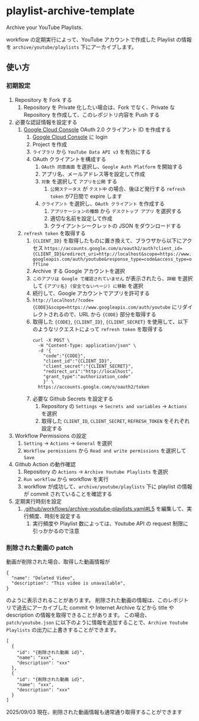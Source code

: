 # playlist-archive-template
Archive your YouTube Playlists.

workflow の定期実行によって、YouTube アカウントで作成した Playlist の情報を `archive/youtube/playlists` 下にアーカイブします。

## 使い方

### 初期設定


1. Repository を Fork する
    1. Repository を Private 化したい場合は、Fork でなく、Private な Repository を作成して、このレポジトリ内容を Push する
1. 必要な認証情報を設定する
    1. [Google Cloud Console](https://console.cloud.google.com/) OAuth 2.0 クライアント ID を作成する
        1. [Google Cloud Console](https://console.cloud.google.com/) に login
        1. Project を作成
        1. `ライブラリ` から `YouTube Data API v3` を有効にする
        1. OAuth クライアントを構成する
            1. `OAuth 同意画面` を選択し、`Google Auth Platform` を開始する
            1. アプリ名、メールアドレス等を設定して作成
            1. `対象` を選択して `アプリを公開` する
                1. `公開ステータス` が `テスト中` の場合、後ほど発行する `refresh token` が7日間で expire します
            1. `クライアント` を選択し、`OAuth クライアント` を作成する
                1. `アプリケーションの種類` から `デスクトップ アプリ` を選択する
                1. 適切な名前を設定して作成
                1. クライアントシークレットの JSON をダウンロードする
    1. `refresh token` を取得する
        1. `{CLIENT_ID}` を取得したものに置き換えて、ブラウザから以下にアクセス
            `https://accounts.google.com/o/oauth2/auth?client_id={CLIENT_ID}&redirect_uri=http://localhost&scope=https://www.googleapis.com/auth/youtube&response_type=code&access_type=offline`
        1. Archive する Google アカウントを選択
        1. `このアプリは Google で確認されていません` が表示されたら、`詳細` を選択して `{アプリ名} (安全でないページ) に移動` を選択
        1. 続行して、Google アカウントでアプリを許可する
        1. `http://localhost/?code={CODE}&scope=https://www.googleapis.com/auth/youtube` にリダイレクトされるので、URL から `{CODE}` 部分を取得する
        1. 取得した `{CODE}`, `{CLIENT_ID}`, `{CLIENT_SECRET}` を使用して、以下のようなリクエストによって `refresh token` を取得する
            ```
            curl -X POST \
              -H "Content-Type: application/json" \
              -d '{
                "code":"{CODE}",
                "client_id":"{CLIENT_ID}",
                "client_secret":"{CLIENT_SECRET}",
                "redirect_uri":"http://localhost",
                "grant_type":"authorization_code"
                }' \
              https://accounts.google.com/o/oauth2/token
            ```
        1. 必要な Github Secrets を設定する
            1. Repository の `Settings` -> `Secrets and variables` -> `Actions` を選択
            1. 取得した `CLIENT_ID`, `CLIENT_SECRET`, `REFRESH_TOKEN` をそれぞれ設定する
1. Workflow Permissions の設定
    1. `Setting` -> `Actions` -> `General` を選択
    1. `Workflow permissions` から `Read and write permissions` を選択して `Save`
1. Github Action の動作確認
    1. Repository の `Actions` -> `Archive Youtube Playlists` を選択
    1. `Run workflow` から workflow を実行
    1. workflow が成功して、`archive/youtube/playlists` 下に playlist の情報が commit されていることを確認する
1. 定期実行時刻を設定
    1. [.github/workflows/archive-youtube-playlists.yaml#L5](https://github.com/kyamotsu/playlist-archive/blob/main/.github/workflows/archive-youtube-playlists.yaml#L5) を編集して、実行頻度、時刻を設定する
        1. 実行頻度や Playlist 数によっては、Youtube API の request 制限に引っかかるので注意

### 削除された動画の patch
動画が削除された場合、取得した動画情報が
```
{
  "name": "Deleted Video",
  "description": "This video is unavailable",
}
``` 
のように表示されることがあります。
削除された動画の情報は、このレポジトリで過去にアーカイブした commit や Internet Archive などから title や description の情報を取得できることがあります。
この場合、`patch/youtube.json` に以下のように情報を追加することで、`Archive Youtube Playlists` の出力に上書きすることができます。
```
[
  {
    "id": "{削除された動画 id}",
    "name": "xxx",
    "description": "xxx"
  },
  {
    "id": "{削除された動画 id}",
    "name": "xxx",
    "description": "xxx"
  }
]
```
2025/09/03 現在、削除された動画情報も通常通り取得することができます
